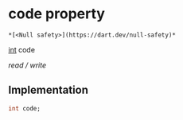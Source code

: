 


# code property




    *[<Null safety>](https://dart.dev/null-safety)*


[int](https://api.flutter.dev/flutter/dart-core/int-class.html) code
  
_read / write_






## Implementation

```dart
int code;


```







